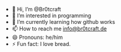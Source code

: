- 👋 Hi, I’m @Br0tcraft
- 👀 I’m interested in programming
- 🌱 I’m currently learning how github works
- 📫 How to reach me info@br0tcraft.de
- 😄 Pronouns: he/him
- ⚡ Fun fact: I love bread.
